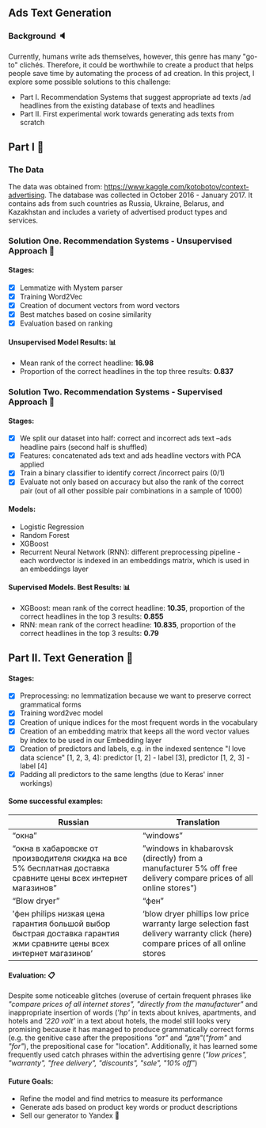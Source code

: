 ## Ads Text Generation
### Background :speaker:
Currently, humans write ads themselves, however, this genre has many "go-to" clichés. Therefore, it could be worthwhile to create a product that helps people save time by automating the process of ad creation. In this project, I explore some possible solutions to this challenge:

* Part I. Recommendation Systems that suggest appropriate ad texts /ad headlines from the existing database of texts and headlines
* Part II. First experimental work towards generating ads texts from scratch 

## Part I :sunrise:

### The Data
The data was obtained from: https://www.kaggle.com/kotobotov/context-advertising. The database was collected in October 2016 - January 2017. It contains ads from such countries as Russia, Ukraine, Belarus, and Kazakhstan and includes a variety of advertised product types and services.

### Solution One. Recommendation Systems - Unsupervised Approach :paperclip: 
#### Stages:
- [x]  Lemmatize with Mystem parser
- [x] Training Word2Vec
- [x]  Creation of document vectors from word vectors
- [x]  Best matches based on cosine similarity
- [x]  Evaluation based on ranking

#### Unsupervised Model Results: :bar_chart:
* Mean rank of the correct headline: **16.98**
* Proportion of the correct headlines in the top three results: **0.837**

### Solution Two. Recommendation Systems - Supervised Approach :paperclip:

#### Stages:
- [x]  We split our dataset into half: correct and incorrect ads text –ads headline pairs (second half is shuffled)
- [x]  Features: concatenated ads text and ads headline vectors with PCA applied
- [x]  Train a binary classifier to identify correct /incorrect pairs (0/1)
- [x]  Evaluate not only based on accuracy but also the rank of the correct pair (out of all other possible pair combinations in a sample of 1000)

#### Models:
* Logistic Regression
* Random Forest
* XGBoost
* Recurrent Neural Network (RNN): different preprocessing pipeline -  each wordvector is indexed in an embeddings matrix, which is used in an embeddings layer

#### Supervised Models. Best Results: :bar_chart:
* XGBoost: mean rank of the correct headline: **10.35**, proportion of the correct headlines in the top 3 results: **0.855**
* RNN: mean rank of the correct headline: **10.835**, proportion of the correct headlines in the top 3 results: **0.79**

## Part II. Text Generation :rocket:

#### Stages:
- [x]  Preprocessing: no lemmatization because we want to preserve correct grammatical forms
- [x]  Training word2vec model
- [x]  Creation of unique indices for the most frequent words in the vocabulary
- [x]  Creation of an embedding matrix that keeps all the word vector values by index to be used in our Embedding layer
- [x]  Creation of predictors and labels, e.g. in the indexed sentence "I love data science" [1, 2, 3, 4]:  predictor [1, 2] - label [3], predictor [1, 2, 3] - label [4]
- [x]  Padding all predictors to the same lengths (due to Keras' inner workings)

#### Some successful examples: 
Russian  | Translation
------------ | -------------
“окна”| “windows”
“окна в хабаровске от производителя скидка на все 5% бесплатная доставка сравните цены всех интернет магазинов”|”windows in khabarovsk (directly) from a manufacturer 5% off free delivery compare prices of all online stores”)
“Blow dryer” |  “фен”
'фен philips низкая цена гарантия большой выбор быстрая доставка гарантия жми сравните цены всех интернет магазинов’|‘blow dryer phillips low price warranty large selection fast delivery warranty click (here) compare prices of all online stores

#### Evaluation: :clipboard:
Despite some noticeable glitches (overuse of certain frequent phrases like *"compare prices of all internet stores", "directly from the manufacturer"* and inappropriate insertion of words (*'hp'* in texts about knives, apartments, and hotels and *'220 volt'* in a text about hotels, the model still looks very promising because it has managed to produce grammatically correct forms (e.g. the genitive case after the prepositions *"от"* and *"для"*(*"from"* and *"for"*), the prepositional case for "location". Additionally, it has learned some frequently used catch phrases within the advertising genre (*"low prices", "warranty", "free delivery", "discounts", "sale", "10% off"*)

#### Future Goals:
* Refine the model and find metrics to measure its performance
* Generate ads based on product key words or product descriptions 
* Sell our generator to Yandex :metal: 


 



















